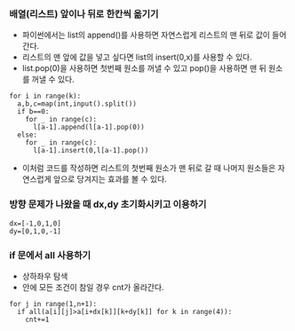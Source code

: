 ### 배열(리스트) 앞이나 뒤로 한칸씩 옮기기
- 파이썬에서는 list의 append()를 사용하면 자연스럽게 리스트의 맨 뒤로 값이 들어간다.
- 리스트의 맨 앞에 값을 넣고 싶다면 list의 insert(0,x)를 사용할 수 있다.
- list.pop(0)을 사용하면 첫번째 원소를 꺼낼 수 있고 pop()을 사용하면 맨 뒤 원소를 꺼낼 수 있다.
```
for i in range(k):
  a,b,c=map(int,input().split())
  if b==0:
    for _ in range(c):
      l[a-1].append(l[a-1].pop(0))
  else:
    for _ in range(c):
      l[a-1].insert(0,l[a-1].pop())
```
- 이처럼 코드를 작성하면 리스트의 첫번째 원소가 맨 뒤로 갈 때 나머지 원소들은 자연스럽게 앞으로 당겨지는 효과를 볼 수 있다.

### 방향 문제가 나왔을 때 dx,dy 초기화시키고 이용하기
```
dx=[-1,0,1,0]
dy=[0,1,0,-1]
```

### if 문에서 all 사용하기
- 상하좌우 탐색
- 안에 모든 조건이 참일 경우 cnt가 올라간다.
```
for j in range(1,n+1):
  if all(a[i][j]>a[i+dx[k]][k+dy[k]] for k in range(4)):
    cnt+=1
```